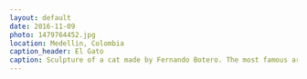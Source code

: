 ```yaml
---
layout: default
date: 2016-11-09
photo: 1479764452.jpg
location: Medellin, Colombia
caption_header: El Gato
caption: Sculpture of a cat made by Fernando Botero. The most famous artist coming from this city. He also has a part of a musuem dedicated tto his work.
---
```

